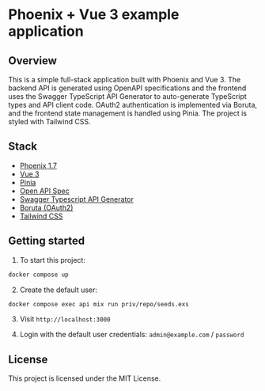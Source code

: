 # Phoenix + Vue 3 example application

## Overview

This is a simple full-stack application built with Phoenix and Vue 3. The backend API is generated using OpenAPI specifications and the frontend uses the Swagger TypeScript API Generator to auto-generate TypeScript types and API client code. OAuth2 authentication is implemented via Boruta, and the frontend state management is handled using Pinia. The project is styled with Tailwind CSS.


## Stack

- [Phoenix 1.7](https://hexdocs.pm/phoenix/1.7.14/Phoenix.html)
- [Vue 3](https://vuejs.org/)
- [Pinia](https://pinia.vuejs.org/)
- [Open API Spec](https://hexdocs.pm/open_api_spex)
- [Swagger Typescript API Generator](https://www.npmjs.com/package/swagger-typescript-api)
- [Boruta (OAuth2)](https://hexdocs.pm/boruta)
- [Tailwind CSS](https://tailwindcss.com/)


## Getting started

1. To start this project:
```bash
docker compose up
```

2. Create the default user:
```bash
docker compose exec api mix run priv/repo/seeds.exs
```

3. Visit `http://localhost:3000`

4. Login with the default user credentials: `admin@example.com` / `password`

## License

This project is licensed under the MIT License.


